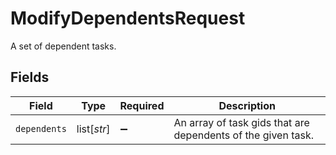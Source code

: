 # ModifyDependentsRequest

A set of dependent tasks.


## Fields

| Field                                                        | Type                                                         | Required                                                     | Description                                                  |
| ------------------------------------------------------------ | ------------------------------------------------------------ | ------------------------------------------------------------ | ------------------------------------------------------------ |
| `dependents`                                                 | list[*str*]                                                  | :heavy_minus_sign:                                           | An array of task gids that are dependents of the given task. |